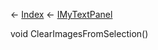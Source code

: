 ← [Index](Api-Index) ← [IMyTextPanel](Sandbox.ModAPI.Ingame.IMyTextPanel)

void ClearImagesFromSelection()